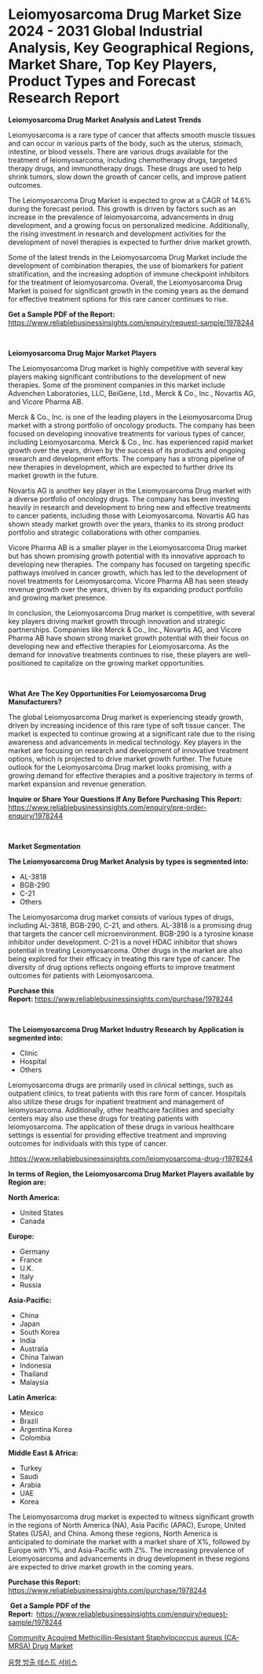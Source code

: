 <p><h1>Leiomyosarcoma Drug Market Size 2024 - 2031 Global Industrial Analysis, Key Geographical Regions, Market Share, Top Key Players, Product Types and Forecast Research Report</h1></p><p><strong>Leiomyosarcoma Drug Market Analysis and Latest Trends</strong></p>
<p><p>Leiomyosarcoma is a rare type of cancer that affects smooth muscle tissues and can occur in various parts of the body, such as the uterus, stomach, intestine, or blood vessels. There are various drugs available for the treatment of leiomyosarcoma, including chemotherapy drugs, targeted therapy drugs, and immunotherapy drugs. These drugs are used to help shrink tumors, slow down the growth of cancer cells, and improve patient outcomes.</p><p>The Leiomyosarcoma Drug Market is expected to grow at a CAGR of 14.6% during the forecast period. This growth is driven by factors such as an increase in the prevalence of leiomyosarcoma, advancements in drug development, and a growing focus on personalized medicine. Additionally, the rising investment in research and development activities for the development of novel therapies is expected to further drive market growth.</p><p>Some of the latest trends in the Leiomyosarcoma Drug Market include the development of combination therapies, the use of biomarkers for patient stratification, and the increasing adoption of immune checkpoint inhibitors for the treatment of leiomyosarcoma. Overall, the Leiomyosarcoma Drug Market is poised for significant growth in the coming years as the demand for effective treatment options for this rare cancer continues to rise.</p></p>
<p><strong>Get a Sample PDF of the Report:&nbsp;</strong> <a href="https://www.reliablebusinessinsights.com/enquiry/request-sample/1978244">https://www.reliablebusinessinsights.com/enquiry/request-sample/1978244</a></p>
<p>&nbsp;</p>
<p><strong>Leiomyosarcoma Drug Major Market Players</strong></p>
<p><p>The Leiomyosarcoma Drug market is highly competitive with several key players making significant contributions to the development of new therapies. Some of the prominent companies in this market include Advenchen Laboratories, LLC, BeiGene, Ltd., Merck & Co., Inc., Novartis AG, and Vicore Pharma AB.</p><p>Merck & Co., Inc. is one of the leading players in the Leiomyosarcoma Drug market with a strong portfolio of oncology products. The company has been focused on developing innovative treatments for various types of cancer, including Leiomyosarcoma. Merck & Co., Inc. has experienced rapid market growth over the years, driven by the success of its products and ongoing research and development efforts. The company has a strong pipeline of new therapies in development, which are expected to further drive its market growth in the future.</p><p>Novartis AG is another key player in the Leiomyosarcoma Drug market with a diverse portfolio of oncology drugs. The company has been investing heavily in research and development to bring new and effective treatments to cancer patients, including those with Leiomyosarcoma. Novartis AG has shown steady market growth over the years, thanks to its strong product portfolio and strategic collaborations with other companies.</p><p>Vicore Pharma AB is a smaller player in the Leiomyosarcoma Drug market but has shown promising growth potential with its innovative approach to developing new therapies. The company has focused on targeting specific pathways involved in cancer growth, which has led to the development of novel treatments for Leiomyosarcoma. Vicore Pharma AB has seen steady revenue growth over the years, driven by its expanding product portfolio and growing market presence.</p><p>In conclusion, the Leiomyosarcoma Drug market is competitive, with several key players driving market growth through innovation and strategic partnerships. Companies like Merck & Co., Inc., Novartis AG, and Vicore Pharma AB have shown strong market growth potential with their focus on developing new and effective therapies for Leiomyosarcoma. As the demand for innovative treatments continues to rise, these players are well-positioned to capitalize on the growing market opportunities.</p></p>
<p>&nbsp;</p>
<p><strong>What Are The Key Opportunities For Leiomyosarcoma Drug Manufacturers?</strong></p>
<p><p>The global Leiomyosarcoma Drug market is experiencing steady growth, driven by increasing incidence of this rare type of soft tissue cancer. The market is expected to continue growing at a significant rate due to the rising awareness and advancements in medical technology. Key players in the market are focusing on research and development of innovative treatment options, which is projected to drive market growth further. The future outlook for the Leiomyosarcoma Drug market looks promising, with a growing demand for effective therapies and a positive trajectory in terms of market expansion and revenue generation.</p></p>
<p><strong>Inquire or Share Your Questions If Any Before Purchasing This Report:</strong> <a href="https://www.reliablebusinessinsights.com/enquiry/pre-order-enquiry/1978244">https://www.reliablebusinessinsights.com/enquiry/pre-order-enquiry/1978244</a></p>
<p>&nbsp;</p>
<p><strong>Market Segmentation</strong></p>
<p><strong>The Leiomyosarcoma Drug Market Analysis by types is segmented into:</strong></p>
<p><ul><li>AL-3818</li><li>BGB-290</li><li>C-21</li><li>Others</li></ul></p>
<p><p>The Leiomyosarcoma drug market consists of various types of drugs, including AL-3818, BGB-290, C-21, and others. AL-3818 is a promising drug that targets the cancer cell microenvironment. BGB-290 is a tyrosine kinase inhibitor under development. C-21 is a novel HDAC inhibitor that shows potential in treating Leiomyosarcoma. Other drugs in the market are also being explored for their efficacy in treating this rare type of cancer. The diversity of drug options reflects ongoing efforts to improve treatment outcomes for patients with Leiomyosarcoma.</p></p>
<p><strong>Purchase this Report:&nbsp;</strong><a href="https://www.reliablebusinessinsights.com/purchase/1978244">https://www.reliablebusinessinsights.com/purchase/1978244</a></p>
<p>&nbsp;</p>
<p><strong>The Leiomyosarcoma Drug Market Industry Research by Application is segmented into:</strong></p>
<p><ul><li>Clinic</li><li>Hospital</li><li>Others</li></ul></p>
<p><p>Leiomyosarcoma drugs are primarily used in clinical settings, such as outpatient clinics, to treat patients with this rare form of cancer. Hospitals also utilize these drugs for inpatient treatment and management of leiomyosarcoma. Additionally, other healthcare facilities and specialty centers may also use these drugs for treating patients with leiomyosarcoma. The application of these drugs in various healthcare settings is essential for providing effective treatment and improving outcomes for individuals with this type of cancer.</p></p>
<p><a href="https://www.reliablebusinessinsights.com/leiomyosarcoma-drug-r1978244">&nbsp;https://www.reliablebusinessinsights.com/leiomyosarcoma-drug-r1978244</a></p>
<p><strong>In terms of Region, the Leiomyosarcoma Drug Market Players available by Region are:</strong></p>
<p>
    <p> <strong> North America: </strong>
        <ul>
            <li>United States</li>
            <li>Canada</li>
        </ul>
        </p> 
    <p> <strong> Europe: </strong>
        <ul>
            <li>Germany</li>
            <li>France</li>
            <li>U.K.</li>
            <li>Italy</li>
            <li>Russia</li>
        </ul>
        </p> 
    <p> <strong> Asia-Pacific: </strong>
        <ul>
            <li>China</li>
            <li>Japan</li>
            <li>South Korea</li>
            <li>India</li>
            <li>Australia</li>
            <li>China Taiwan</li>
            <li>Indonesia</li>
            <li>Thailand</li>
            <li>Malaysia</li>
        </ul>
        </p> 
    <p> <strong> Latin America: </strong>
        <ul>
            <li>Mexico</li>
            <li>Brazil</li>
            <li>Argentina Korea</li>
            <li>Colombia</li>
        </ul>
        </p> 
    <p> <strong> Middle East & Africa: </strong>
        <ul>
            <li>Turkey</li>
            <li>Saudi</li>
            <li>Arabia</li>
            <li>UAE</li>
            <li>Korea</li>
        </ul>
    </p>
    </p>
<p><p>The Leiomyosarcoma drug market is expected to witness significant growth in the regions of North America (NA), Asia Pacific (APAC), Europe, United States (USA), and China. Among these regions, North America is anticipated to dominate the market with a market share of X%, followed by Europe with Y%, and Asia-Pacific with Z%. The increasing prevalence of Leiomyosarcoma and advancements in drug development in these regions are expected to drive market growth in the coming years.</p></p>
<p><strong>Purchase this Report: </strong><a href="https://www.reliablebusinessinsights.com/purchase/1978244">https://www.reliablebusinessinsights.com/purchase/1978244</a></p>
<p>&nbsp;<strong>Get a Sample PDF of the Report:&nbsp;&nbsp;</strong><a href="https://www.reliablebusinessinsights.com/enquiry/request-sample/1978244">https://www.reliablebusinessinsights.com/enquiry/request-sample/1978244</a></p>
<p><strong></strong></p>
<p><p><a href="https://github.com/claudianurdin/Market-Research-Report-List-2/blob/main/community-acquired-methicillin-resistant-staphylococcus-aureus-ca-mrsa-drug-market.md">Community Acquired Methicillin-Resistant Staphylococcus aureus (CA-MRSA) Drug Market</a></p><p><a href="https://github.com/nhaiquang84/Market-Research-Report-List-2/blob/main/260810585191.md">음향 방출 테스트 서비스</a></p></p>